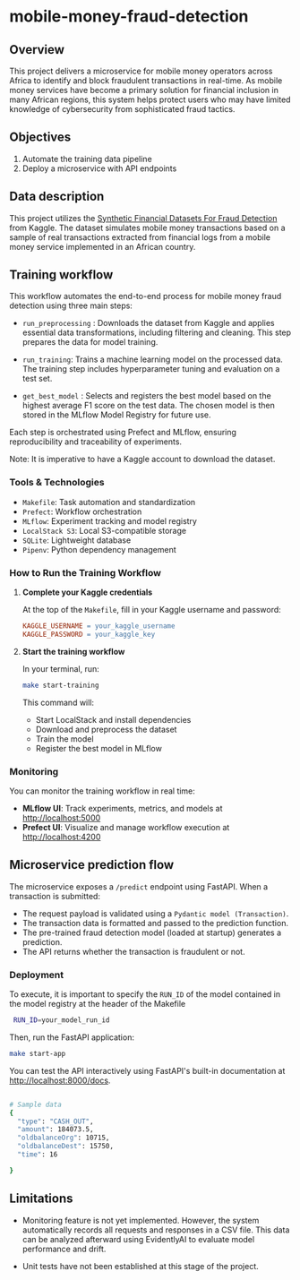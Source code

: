 # mobile-money-fraud-detection

## Overview
This project delivers a microservice for mobile money operators across Africa to identify and block fraudulent transactions in real-time. As mobile money services have become a primary solution for financial inclusion in many African regions, this system helps protect users who may have limited knowledge of cybersecurity from sophisticated fraud tactics.

## Objectives
1. Automate the training data pipeline
2. Deploy a microservice with API endpoints

## Data description 

This project utilizes the [Synthetic Financial Datasets For Fraud Detection](https://www.kaggle.com/datasets/ealaxi/paysim1/data) from Kaggle. The dataset simulates mobile money transactions based on a sample of real transactions extracted from financial logs from a mobile money service implemented in an African country.

## Training workflow 

This workflow automates the end-to-end process for mobile money fraud detection using three main steps:

- `run_preprocessing` : 
Downloads the dataset from Kaggle and applies essential data transformations, including filtering and cleaning. This step prepares the data for model training.

- `run_training`:
Trains a machine learning model on the processed data. The training step includes hyperparameter tuning and evaluation on a test set.

- `get_best_model` : 
Selects and registers the best model based on the highest average F1 score on the test data. The chosen model is then stored in the MLflow Model Registry for future use.

Each step is orchestrated using Prefect and MLflow, ensuring reproducibility and traceability of experiments.

Note: It is imperative to have a Kaggle account to download the dataset.

### Tools & Technologies

- `Makefile`: Task automation and standardization 
- `Prefect`: Workflow orchestration
- `MLflow`: Experiment tracking and model registry
- `LocalStack S3`: Local S3-compatible storage
- `SQLite`: Lightweight database
- `Pipenv`: Python dependency management


### How to Run the Training Workflow

1. **Complete your Kaggle credentials**
   
   At the top of the `Makefile`, fill in your Kaggle username and password:
   ```makefile
   KAGGLE_USERNAME = your_kaggle_username
   KAGGLE_PASSWORD = your_kaggle_key
   ```

2. **Start the training workflow**

   In your terminal, run:
   ```bash
   make start-training
   ```


   This command will:
   - Start LocalStack and install dependencies
   - Download and preprocess the dataset
   - Train the model
   - Register the best model in MLflow

### Monitoring

You can monitor the training workflow in real time:
- **MLflow UI**: Track experiments, metrics, and models at [http://localhost:5000](http://localhost:5000)
- **Prefect UI**: Visualize and manage workflow execution at [http://localhost:4200](http://localhost:4200)


## Microservice prediction flow 

The microservice exposes a `/predict` endpoint using FastAPI. When a transaction is submitted:

- The request payload is validated using a `Pydantic model (Transaction)`.
- The transaction data is formatted and passed to the prediction function.
- The pre-trained fraud detection model (loaded at startup) generates a prediction.
- The API returns whether the transaction is fraudulent or not.

### Deployment

To execute, it is important to specify the `RUN_ID` of the model contained in the model registry at the header of the Makefile

```bash
 RUN_ID=your_model_run_id
```


Then, run the FastAPI application:

```bash
make start-app
```

You can test the API interactively using FastAPI's built-in documentation at [http://localhost:8000/docs](http://localhost:8000/docs).


```bash

# Sample data
{
  "type": "CASH_OUT",
  "amount": 184073.5,
  "oldbalanceOrg": 10715,
  "oldbalanceDest": 15750,
  "time": 16

}
```
## Limitations

- Monitoring feature is not yet implemented. However, the system automatically records all requests and responses in a CSV file. This data can be analyzed afterward using EvidentlyAI to evaluate model performance and drift.

- Unit tests have not been established at this stage of the project.